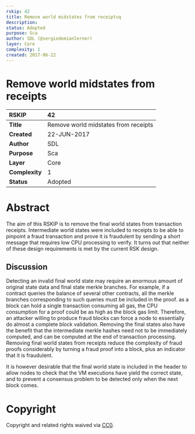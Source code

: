 ```yaml
---
rskip: 42
title: Remove world midstates from receiptsq
description: 
status: Adopted
purpose: Sca
author: SDL (@sergiodemianlerner)
layer: Core
complexity: 1
created: 2017-06-22
---
```



# Remove world midstates from receipts

|RSKIP          |42           |
| :------------ |:-------------|
|**Title**      |Remove world midstates from receipts|
|**Created**    |22-JUN-2017 |
|**Author**     |SDL |
|**Purpose**    |Sca |
|**Layer**      |Core |
|**Complexity** |1 |
|**Status**     |Adopted | 

# **Abstract**

The aim of this RSKIP is to remove the final world states from transaction receipts. Intermediate world states were included to receipts to be able to pinpoint a fraud transaction and prove it is fraudulent by sending a short message that requires low CPU processing to verify. It turns out that neither of these design requirements is met by the current RSK design.

## Discussion

Detecting an invalid final world state may require an enormous amount of original state data and final state merkle branches. For example, if a contract queries the balance of several other contracts, all the merkle branches corresponding to such queries must be included in the proof. as a block can hold a single transaction consuming all gas, the CPU consumption for a proof could be as high as the block gas limit. Therefore, an attacker willing to produce fraud blocks can force a node to essentially do almost a complete block validation. Removing the final states also have the benefit that the intermediate merkle hashes need not to be immediately computed, and can be computed at the end of transaction processing. Removing final world states from receipts reduce the complexity of fraud proofs considerably by turning a fraud proof into a block, plus an indicator that it is fraudulent. 

It is however desirable that the final world state is included in the header to allow nodes to check that the VM executions have yield the correct state, and to prevent a consensus problem to be detected only when the next block comes.

# **Copyright**

Copyright and related rights waived via [CC0](https://creativecommons.org/publicdomain/zero/1.0/).